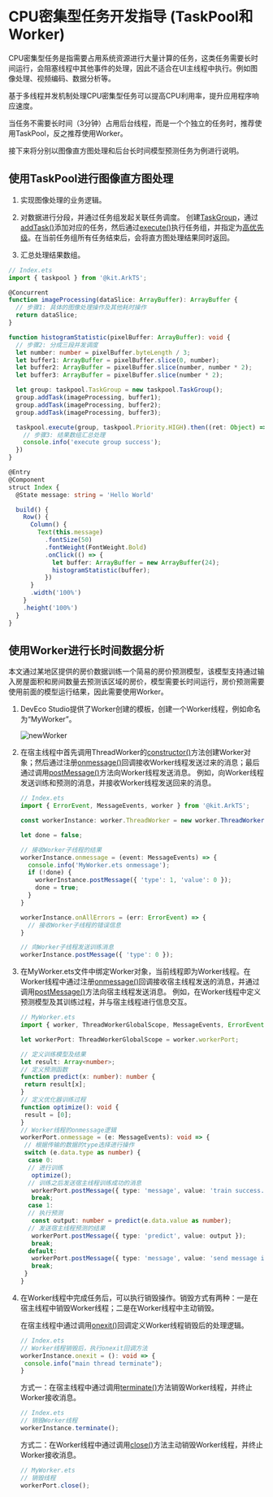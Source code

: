# CPU密集型任务开发指导 (TaskPool和Worker)
<!--Kit: ArkTS-->
<!--Subsystem: CommonLibrary-->
<!--Owner: @lijiamin2025-->
<!--Designer: @weng-changcheng-->
<!--Tester: @kirl75; @zsw_zhushiwei-->
<!--Adviser: @ge-yafang-->


CPU密集型任务是指需要占用系统资源进行大量计算的任务，这类任务需要长时间运行，会阻塞线程中其他事件的处理，因此不适合在UI主线程中执行。例如图像处理、视频编码、数据分析等。


基于多线程并发机制处理CPU密集型任务可以提高CPU利用率，提升应用程序响应速度。


当任务不需要长时间（3分钟）占用后台线程，而是一个个独立的任务时，推荐使用TaskPool，反之推荐使用Worker。

接下来将分别以图像直方图处理和后台长时间模型预测任务为例进行说明。


## 使用TaskPool进行图像直方图处理

1. 实现图像处理的业务逻辑。

2. 对数据进行分段，并通过任务组发起关联任务调度。
   创建[TaskGroup](../reference/apis-arkts/js-apis-taskpool.md#taskgroup10)，通过[addTask()](../reference/apis-arkts/js-apis-taskpool.md#addtask10)添加对应的任务，然后通过[execute()](../reference/apis-arkts/js-apis-taskpool.md#taskpoolexecute10)执行任务组，并指定为[高优先级](../reference/apis-arkts/js-apis-taskpool.md#priority)。在当前任务组所有任务结束后，会将直方图处理结果同时返回。

3. 汇总处理结果数组。

```ts
// Index.ets
import { taskpool } from '@kit.ArkTS';

@Concurrent
function imageProcessing(dataSlice: ArrayBuffer): ArrayBuffer {
  // 步骤1: 具体的图像处理操作及其他耗时操作
  return dataSlice;
}

function histogramStatistic(pixelBuffer: ArrayBuffer): void {
  // 步骤2: 分成三段并发调度
  let number: number = pixelBuffer.byteLength / 3;
  let buffer1: ArrayBuffer = pixelBuffer.slice(0, number);
  let buffer2: ArrayBuffer = pixelBuffer.slice(number, number * 2);
  let buffer3: ArrayBuffer = pixelBuffer.slice(number * 2);

  let group: taskpool.TaskGroup = new taskpool.TaskGroup();
  group.addTask(imageProcessing, buffer1);
  group.addTask(imageProcessing, buffer2);
  group.addTask(imageProcessing, buffer3);

  taskpool.execute(group, taskpool.Priority.HIGH).then((ret: Object) => {
    // 步骤3: 结果数组汇总处理
    console.info('execute group success');
  })
}

@Entry
@Component
struct Index {
  @State message: string = 'Hello World'

  build() {
    Row() {
      Column() {
        Text(this.message)
          .fontSize(50)
          .fontWeight(FontWeight.Bold)
          .onClick(() => {
            let buffer: ArrayBuffer = new ArrayBuffer(24);
            histogramStatistic(buffer);
          })
      }
      .width('100%')
    }
    .height('100%')
  }
}
```
<!-- @[process_image_histogram](https://gitcode.com/openharmony/applications_app_samples/blob/master/code/DocsSample/ArkTS/ArkTsConcurrent/ApplicationMultithreadingDevelopment/ApplicationMultithreading/entry/src/main/ets/managers/CpuIntensiveTaskDevelopment.ets) -->


## 使用Worker进行长时间数据分析

本文通过某地区提供的房价数据训练一个简易的房价预测模型，该模型支持通过输入房屋面积和房间数量去预测该区域的房价，模型需要长时间运行，房价预测需要使用前面的模型运行结果，因此需要使用Worker。

1. DevEco Studio提供了Worker创建的模板，创建一个Worker线程，例如命名为“MyWorker”。

   ![newWorker](figures/newWorker.png)

2. 在宿主线程中首先调用ThreadWorker的[constructor()](../reference/apis-arkts/js-apis-worker.md#constructor9)方法创建Worker对象；然后通过注册[onmessage()](../reference/apis-arkts/js-apis-worker.md#属性-1)回调接收Worker线程发送过来的消息；最后通过调用[postMessage()](../reference/apis-arkts/js-apis-worker.md#postmessage9)方法向Worker线程发送消息。
  例如，向Worker线程发送训练和预测的消息，并接收Worker线程发送回来的消息。

    ```ts
    // Index.ets
    import { ErrorEvent, MessageEvents, worker } from '@kit.ArkTS';

    const workerInstance: worker.ThreadWorker = new worker.ThreadWorker('entry/ets/workers/MyWorker.ets');

    let done = false;

    // 接收Worker子线程的结果
    workerInstance.onmessage = (event: MessageEvents) => {
      console.info('MyWorker.ets onmessage');
      if (!done) {
        workerInstance.postMessage({ 'type': 1, 'value': 0 });
        done = true;
      }
    }

    workerInstance.onAllErrors = (err: ErrorEvent) => {
      // 接收Worker子线程的错误信息
    }

    // 向Worker子线程发送训练消息
    workerInstance.postMessage({ 'type': 0 });
    ```
    <!-- @[call_worker_message](https://gitcode.com/openharmony/applications_app_samples/blob/master/code/DocsSample/ArkTS/ArkTsConcurrent/ApplicationMultithreadingDevelopment/ApplicationMultithreading/entry/src/main/ets/managers/CpuIntensiveTaskDevelopment.ets) -->

3. 在MyWorker.ets文件中绑定Worker对象，当前线程即为Worker线程。在Worker线程中通过注册[onmessage()](../reference/apis-arkts/js-apis-worker.md#属性-2)回调接收宿主线程发送的消息，并通过调用[postMessage()](../reference/apis-arkts/js-apis-worker.md#postmessage9-2)方法向宿主线程发送消息。
    例如，在Worker线程中定义预测模型及其训练过程，并与宿主线程进行信息交互。

    ```ts
    // MyWorker.ets
    import { worker, ThreadWorkerGlobalScope, MessageEvents, ErrorEvent } from '@kit.ArkTS';

    let workerPort: ThreadWorkerGlobalScope = worker.workerPort;

    // 定义训练模型及结果
    let result: Array<number>;
    // 定义预测函数
    function predict(x: number): number {
     return result[x];
    }
    // 定义优化器训练过程
    function optimize(): void {
     result = [0];
    }
    // Worker线程的onmessage逻辑
    workerPort.onmessage = (e: MessageEvents): void => {
     // 根据传输的数据的type选择进行操作
     switch (e.data.type as number) {
      case 0:
      // 进行训练
       optimize();
      // 训练之后发送宿主线程训练成功的消息
       workerPort.postMessage({ type: 'message', value: 'train success.' });
       break;
      case 1:
      // 执行预测
       const output: number = predict(e.data.value as number);
      // 发送宿主线程预测的结果
       workerPort.postMessage({ type: 'predict', value: output });
       break;
      default:
       workerPort.postMessage({ type: 'message', value: 'send message is invalid' });
       break;
     }
    }
    ```
    <!-- @[interact_main_thread](https://gitcode.com/openharmony/applications_app_samples/blob/master/code/DocsSample/ArkTS/ArkTsConcurrent/ApplicationMultithreadingDevelopment/ApplicationMultithreading/entry/src/main/ets/workers/MyWorker1.ts) -->

4. 在Worker线程中完成任务后，可以执行销毁操作。销毁方式有两种：一是在宿主线程中销毁Worker线程；二是在Worker线程中主动销毁。

    在宿主线程中通过调用[onexit()](../reference/apis-arkts/js-apis-worker.md#属性-1)回调定义Worker线程销毁后的处理逻辑。

    ```ts
    // Index.ets
    // Worker线程销毁后，执行onexit回调方法
    workerInstance.onexit = (): void => {
     console.info("main thread terminate");
    }
    ```

    方式一：在宿主线程中通过调用[terminate()](../reference/apis-arkts/js-apis-worker.md#terminate9)方法销毁Worker线程，并终止Worker接收消息。

    ```ts
    // Index.ets
    // 销毁Worker线程
    workerInstance.terminate();
    ```

    方式二：在Worker线程中通过调用[close()](../reference/apis-arkts/js-apis-worker.md#close9)方法主动销毁Worker线程，并终止Worker接收消息。

    ```ts
    // MyWorker.ets
    // 销毁线程
    workerPort.close();
    ```
    <!-- @[after_destroy_callback](https://gitcode.com/openharmony/applications_app_samples/blob/master/code/DocsSample/ArkTS/ArkTsConcurrent/ApplicationMultithreadingDevelopment/ApplicationMultithreading/entry/src/main/ets/managers/CpuIntensiveTaskDevelopment.ets) -->